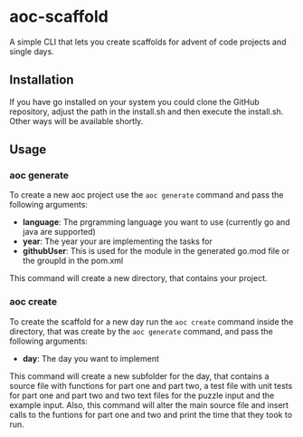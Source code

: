 # aoc-scaffold
A simple CLI that lets you create scaffolds for advent of code projects and single days.

## Installation

If you have go installed on your system you could clone the GitHub repository, adjust the path in the install.sh and then execute the install.sh.
Other ways will be available shortly.

## Usage

### aoc generate

To create a new aoc project use the `aoc generate` command and pass the following arguments:
* **language**: The prgramming language you want to use (currently go and java are supported)
* **year**: The year your are implementing the tasks for
* **githubUser**: This is used for the module in the generated go.mod file or the groupId in the pom.xml

This command will create a new directory, that contains your project.

### aoc create

To create the scaffold for a new day run the `aoc create` command inside the directory, that was create by the `aoc generate` command, and pass the following arguments:
* **day**: The day you want to implement

This command will create a new subfolder for the day, that contains a source file with functions for part one and part two, a test file with unit tests for part one and part two and two text files for the puzzle input and the example input. Also, this command will alter the main source file and insert calls to the funtions for part one and two and print the time that they took to run.

